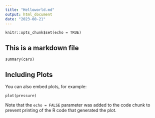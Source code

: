 ```yaml
---
title: "Helloworld.md"
output: html_document
date: "2023-08-21"
---
```


```{r setup, include=FALSE}
knitr::opts_chunk$set(echo = TRUE)
```

## This is a markdown file



```{r cars}
summary(cars)
```

## Including Plots

You can also embed plots, for example:

```{r pressure, echo=FALSE}
plot(pressure)
```

Note that the `echo = FALSE` parameter was added to the code chunk to prevent printing of the R code that generated the plot.

